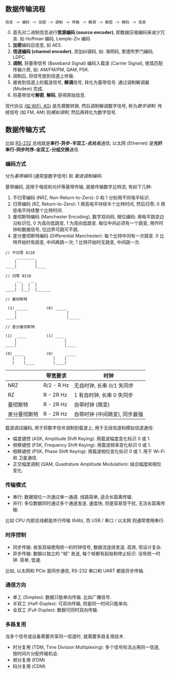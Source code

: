 ## 数据传输流程

```
信息 -> 编码 -> 加密 -> 调制 -> 传输 -> 解调 -> 解密 -> 解码 -> 信息
```

0. 首先对二进制信息进行**信源编码 (source encoder)**, 即数据压缩编码来减少冗余. 如 Huffman 编码, Lemple-Ziv 编码
1. **加密**编码后信息, 如 AES.
2. **信道编码 (channel encoder)**, 添加纠错码, 如: 海明码, 里德所罗门编码, LDPC.
3. **调制**, 将基带信号 (Baseband Signal) 编码入载波 (Carrier Signal), 使其匹配传输介质, 如: AM/FM/PM, QAM, PSK.
4. 调制后, 将信号放到信道上传输.
5. 接收到信道上的载波信号, **解调**信号, 转化为基带信号. 通过调制解调器 (Modem) 完成.
6. 将基带信号**解密**, **解码**, 获得原始信息.

现代协议 [(如 WiFi, 4G)](无线通信技术.md) 是先模数转换, 然后调制解调数字信号, 称为*数字调制*. 传统信号 (如 FM, AM) 则*模拟调制*, 然后再转化为数字信号.

## 数据传输方式

比如 [RS-232](../../HardWare/嵌入式系统/外设与总线驱动.md) 总线就是**串行-异步-半双工-点对点**通信; 以太网 (Ethernet) 是**光纤串行-同步时序-全双工-分组交换**通信.

### 编码方式

分为*基带编码* (通常是数字信号) 和 *载波调制编码*. 

基带编码, 适用于电缆和光纤等基带传输, 直接传输数字比特流, 有如下几种:
1. 不归零编码 (NRZ, Non-Return-to-Zero): 0 和 1 分别用不同电平标识.
2. 归零编码 (RZ, Return-to-Zero): 1 用高电平持续半个比特时间, 然后归零; 0 用低电平持续整个比特时间. 
3. 曼彻斯特编码 (Manchester Encoding), 数字双向码, 相位编码: 用电平跳变边沿标识位, 0 为高向低跳变, 1 为高向低跳变. 每位中间必须有一个跳变, 用作时钟和数据信号, 位边界可跳可不跳.
4. 差分曼彻斯特编码 (Differential Manchester): 每个比特中间有一次跳变. 0 比特开始时有跳变, 中间再跳一次; 1 比特开始时无跳变, 中间跳一次.

```
// 不归零 0110
     ________
    |        |
____|        |____

// 归零 0110
     __    __
    |  |  |  |
____|  |__|  |______

// 曼彻斯特

 (1) _____        (0) _____
    |                      |
____|                      |_____

// 差分曼彻斯特

(1)  ____         (1) ____
    |                     |      
____|                     |____

(0) ____          (0)      ____
   |    |            |    |
   |    |____        |____|
```

|              | 带宽要求   | 时钟                      |
| ------------ | ---------- | ------------------------- |
| NRZ          | R/2 - R Hz | 无自时钟, 长串 0/1 失同步 |
| RZ           | R - 2R Hz  | 1 有自时钟, 长串 0 失同步  |
| 曼彻斯特     | R - 2R Hz  | 自带时钟 (跳变)                  |
| 差分曼彻斯特 | R - 2R Hz  | 自带时钟 (中间跳变), 同步最强                          |

载波调试编码, 用于将数字信号调制到载波上, 用于无线信道和模拟信道通信:
- 幅度键控 (ASK, Amplitude Shift Keying): 用载波幅度变化标识 0 或 1.
- 频移键控 (FSK, Frequency Shift Keying): 用载波频率变化标识 0 或 1.
- 相移键控 (PSK, Phase Shift Keying): 用载波相位变化标识 0 或 1. 用于 Wi-Fi 和 卫星通信.
- 正交幅度调制 (QAM, Quadrature Amplitude Modulation): 结合幅度和相位变化.


### 传输模式

- 串行: 数据按位一次通过单一通道. 线路简单, 适合长距离传输.
- 并行: 多位数据同时通过多个通道发送. 速度快, 但是容易受干扰, 无法长距离传输.

比如 CPU 内部总线都是并行传输 (64b), 而 USB / 串口 / 以太网 则通常使用串行. 

### 时序控制

- 同步传输: 收发双端使用统一的时钟信号, 数据流连续发送. 高效, 但设计复杂.
- 异步传输: 数据以独立的 "帧" 发送, 每个帧都有起始和停止标识. 没有统一时钟. 简单, 低速.

比如, 以太网和 PCIe 是同步通信, RS-232 串口和 UART 都是异步传输.

### 通信方向

- 单工 (Simplex): 数据只能单向传输. 比如广播信号.
- 半双工 (Half-Duplex): 可双向传输, 但是同一时间只能单向.
- 全双工 (Full-Duplex): 数据可同时双向传输.

### 多路复用

当多个信号或设备需要共享同一信道时, 就需要多路复用技术.

- 时分复用 (TDM, Time Division Multiplexing): 多个信号轮流占用同一信道, 按时间片分配传输机会.
- 频分复用 (FDM)
- 码分复用 (CDM)